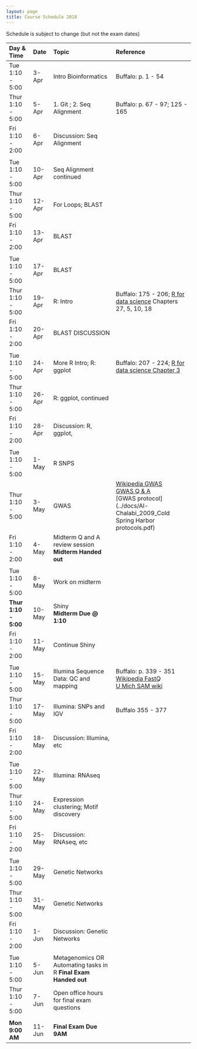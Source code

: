 ```yaml
---
layout: page
title: Course Schedule 2018
---
```


Schedule is subject to change (but not the exam dates)

| Day & Time        |  Date   |  Topic     | Reference
|:------------------|:--------|:-----------|:----------
| Tue 1:10 - 5:00   |  3-Apr  |  Intro Bioinformatics      | Buffalo: p. 1 - 54
| Thur 1:10 - 5:00  |  5-Apr  |  1. Git ; 2. Seq Alignment | Buffalo: p. 67 - 97; 125 - 165
| Fri 1:10 - 2:00   |  6-Apr  |  Discussion: Seq Alignment |
|                   |         |  
| Tue 1:10 - 5:00   |  10-Apr |  Seq Alignment continued   |
| Thur 1:10 - 5:00  |  12-Apr |  For Loops; BLAST          |
| Fri 1:10 - 2:00   |  13-Apr |  BLAST                     |
|                   |         |  
| Tue 1:10 - 5:00   |  17-Apr |  BLAST                     |
| Thur 1:10 - 5:00  |  19-Apr |  R: Intro                  | Buffalo: 175 - 206; [R for data science](http://r4ds.had.co.nz/) Chapters 27, 5, 10, 18
| Fri 1:10 - 2:00   |  20-Apr |  BLAST DISCUSSION          | 
|                   |         |  
| Tue 1:10 - 5:00   |  24-Apr |  More R Intro; R: ggplot   | Buffalo: 207 - 224; [R for data science Chapter 3](http://r4ds.had.co.nz/data-visualisation.html)
| Thur 1:10 - 5:00  |  26-Apr |  R: ggplot, continued      |
| Fri 1:10 - 2:00   |  28-Apr |  Discussion: R, ggplot,    |
|                   |         |  |
| Tue 1:10 - 5:00   |  1-May  |  R SNPS                    | 
| Thur 1:10 - 5:00  |  3-May  |  GWAS                      | [Wikipedia GWAS](http://en.wikipedia.org/wiki/Genome-wide_association_study) <br>  [GWAS Q & A](../docs/Brookfield2010_BMC_Biol.pdf) <br> [GWAS protocol](../docs/Al-Chalabi_2009_Cold Spring Harbor protocols.pdf)
| Fri 1:10 - 2:00   |  4-May  |  Midterm Q and A review session __Midterm Handed out__
|                   |         |  
| Tue 1:10 - 5:00   |  8-May  | Work on midterm | 
| __Thur 1:10 - 5:00__  |  10-May  |  Shiny <br>  __Midterm Due @ 1:10__ | 
| Fri 1:10 - 2:00   |  11-May  |  Continue Shiny |
|                   |         |  |
| Tue 1:10 - 5:00   |  15-May |    Illumina Sequence Data: QC and mapping | Buffalo: p. 339 - 351 <br> [Wikipedia FastQ](https://en.wikipedia.org/wiki/FASTQ_format) <br> [U Mich SAM wiki](http://genome.sph.umich.edu/wiki/SAM)
| Thur 1:10 - 5:00  |  17-May |   Illumina: SNPs and IGV | Buffalo 355 - 377
| Fri 1:10 - 2:00   |  18-May |  Discussion: Illumina, etc |
|                   |         |   |
| Tue 1:10 - 5:00   |  22-May |  Illumina: RNAseq  |
| Thur 1:10 - 5:00  |  24-May |  Expression clustering; Motif discovery |
| Fri 1:10 - 2:00   |  25-May |  Discussion: RNAseq, etc |
|                   |         |   |
| Tue 1:10 - 5:00   |  29-May |   Genetic Networks |
| Thur 1:10 - 5:00  |  31-May  |   Genetic Networks |
| Fri 1:10 - 2:00   |  1-Jun  |  Discussion: Genetic Networks |
|                   |         |   |
| Tue 1:10 - 5:00   |  5-Jun  |   Metagenomics OR Automating tasks in R __Final Exam Handed out__ |
| Thur 1:10 - 5:00  |  7-Jun  |  Open office hours for final exam questions  |
|                   |         | |
| __Mon 9:00 AM__   |  11-Jun | __Final Exam Due 9AM__ |